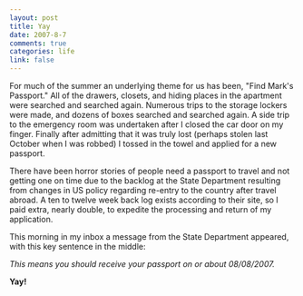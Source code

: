 ```yaml
--- 
layout: post
title: Yay
date: 2007-8-7
comments: true
categories: life
link: false
---
```

For much of the summer an underlying theme for us has been, "Find Mark's Passport."  All of the drawers, closets, and hiding places in the apartment were searched and searched again.  Numerous trips to the storage lockers were made, and dozens of boxes searched and searched again.  A side trip to the emergency room was undertaken after I closed the car door on my finger.  Finally after admitting that it was truly lost (perhaps stolen last October when I was robbed) I tossed in the towel and applied for a new passport.

There have been horror stories of people need a passport to travel and not getting one on time due to the backlog at the State Department resulting from changes in US policy regarding re-entry to the country after travel abroad.  A ten to twelve week back log exists according to their site, so I paid extra, nearly double, to expedite the processing and return of my application.

This morning in my inbox a message from the State Department appeared, with this key sentence in the middle:

<i>This means you should receive your passport on or about 08/08/2007.</i>

<strong>Yay!</strong>


